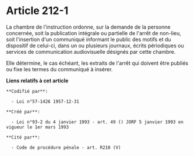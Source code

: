 # Article 212-1

La chambre de l'instruction ordonne, sur la demande de la personne concernée, soit la publication intégrale ou partielle de
l'arrêt de non-lieu, soit l'insertion d'un communiqué informant le public des motifs et du dispositif de celui-ci, dans un ou
plusieurs journaux, écrits périodiques ou services de communication audiovisuelle désignés par cette chambre.

Elle détermine, le cas échéant, les extraits de l'arrêt qui doivent être publiés ou fixe les termes du communiqué à insérer.

**Liens relatifs à cet article**

	**Codifié par**:

	  - Loi n°57-1426 1957-12-31

	**Créé par**:

	  - Loi n°93-2 du 4 janvier 1993 - art. 49 () JORF 5 janvier 1993 en vigueur le 1er mars 1993

	**Cité par**:

	  - Code de procédure pénale - art. R210 (V)
